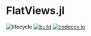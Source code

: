 # FlatViews.jl

![lifecycle](https://img.shields.io/badge/lifecycle-experimental-orange.svg)
[![build](https://github.com/tpapp/FlatViews.jl/workflows/CI/badge.svg)](https://github.com/tpapp/FlatViews.jl/actions?query=workflow%3ACI)
[![codecov.io](http://codecov.io/github/tpapp/FlatViews.jl/coverage.svg?branch=master)](http://codecov.io/github/tpapp/FlatViews.jl?branch=master)
<!-- Documentation -- uncomment or delete as needed -->
<!--
[![Documentation](https://img.shields.io/badge/docs-stable-blue.svg)](https://tpapp.github.io/FlatViews.jl/stable)
[![Documentation](https://img.shields.io/badge/docs-master-blue.svg)](https://tpapp.github.io/FlatViews.jl/dev)
-->
<!-- Aqua badge, see test/runtests.jl -->
<!-- [![Aqua QA](https://raw.githubusercontent.com/JuliaTesting/Aqua.jl/master/badge.svg)](https://github.com/JuliaTesting/Aqua.jl) -->

